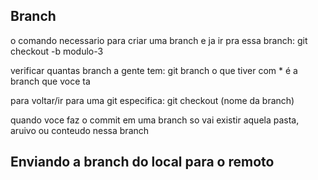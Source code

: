 ## Branch
o comando necessario para criar uma branch e ja ir pra essa branch:
    git checkout -b modulo-3

verificar quantas branch a gente tem:
    git branch
    o que tiver com * é a branch que voce ta

para voltar/ir para uma git especifica:
    git checkout (nome da branch)


quando voce faz o commit em uma branch so vai existir aquela pasta, aruivo ou conteudo nessa branch

## Enviando a branch do local para o remoto
